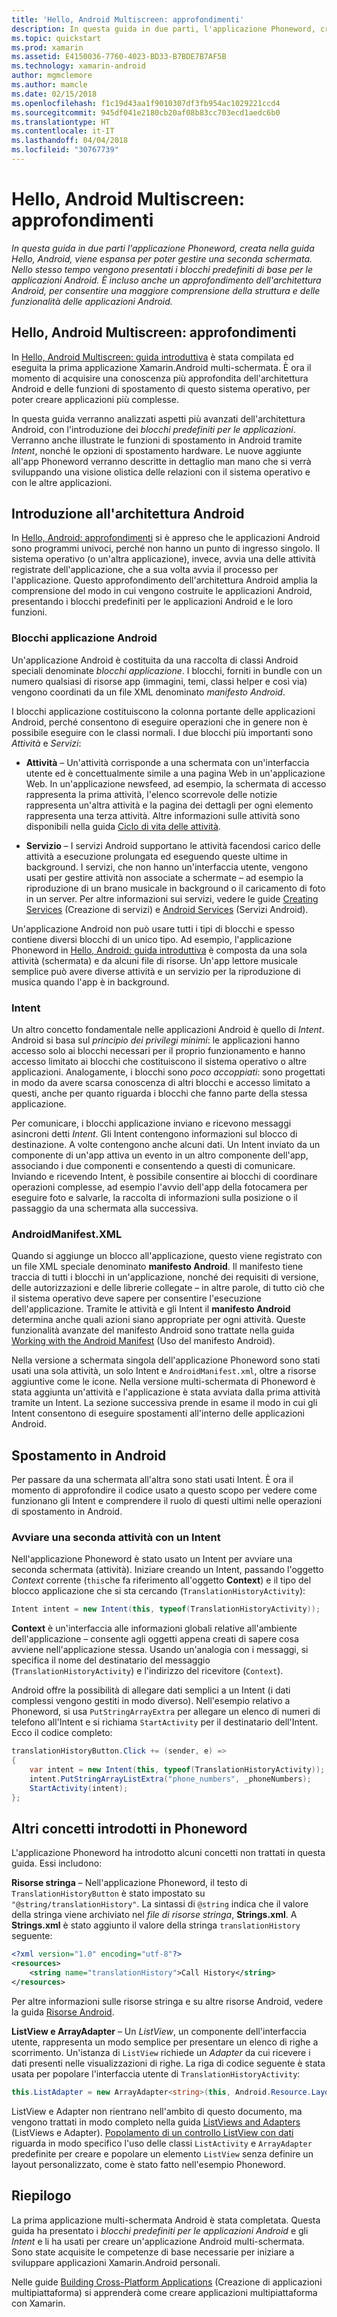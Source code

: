 ```yaml
---
title: 'Hello, Android Multiscreen: approfondimenti'
description: In questa guida in due parti, l'applicazione Phoneword, creata nella guida Hello, Android, viene espansa in modo da gestire una seconda schermata. Nello stesso tempo vengono presentati i blocchi predefiniti di base per le applicazioni Android. È incluso anche un approfondimento dell'architettura Android, per consentire una maggiore comprensione della struttura e delle funzionalità delle applicazioni Android.
ms.topic: quickstart
ms.prod: xamarin
ms.assetid: E4150036-7760-4023-BD33-B7BDE7B7AF5B
ms.technology: xamarin-android
author: mgmclemore
ms.author: mamcle
ms.date: 02/15/2018
ms.openlocfilehash: f1c19d43aa1f9010307df3fb954ac1029221ccd4
ms.sourcegitcommit: 945df041e2180cb20af08b83cc703ecd1aedc6b0
ms.translationtype: HT
ms.contentlocale: it-IT
ms.lasthandoff: 04/04/2018
ms.locfileid: "30767739"
---
```

# <a name="hello-android-multiscreen-deep-dive"></a>Hello, Android Multiscreen: approfondimenti

_In questa guida in due parti l'applicazione Phoneword, creata nella guida Hello, Android, viene espansa per poter gestire una seconda schermata. Nello stesso tempo vengono presentati i blocchi predefiniti di base per le applicazioni Android. È incluso anche un approfondimento dell'architettura Android, per consentire una maggiore comprensione della struttura e delle funzionalità delle applicazioni Android._

## <a name="hello-android-multiscreen-deep-dive"></a>Hello, Android Multiscreen: approfondimenti

In [Hello, Android Multiscreen: guida introduttiva](~/android/get-started/hello-android-multiscreen/hello-android-multiscreen-quickstart.md) è stata compilata ed eseguita la prima applicazione Xamarin.Android multi-schermata.
È ora il momento di acquisire una conoscenza più approfondita dell'architettura Android e delle funzioni di spostamento di questo sistema operativo, per poter creare applicazioni più complesse.

In questa guida verranno analizzati aspetti più avanzati dell'architettura Android, con l'introduzione dei *blocchi predefiniti per le applicazioni*. Verranno anche illustrate le funzioni di spostamento in Android tramite *Intent*, nonché le opzioni di spostamento hardware. Le nuove aggiunte all'app Phoneword verranno descritte in dettaglio man mano che si verrà sviluppando una visione olistica delle relazioni con il sistema operativo e con le altre applicazioni.


## <a name="android-architecture-basics"></a>Introduzione all'architettura Android

In [Hello, Android: approfondimenti](~/android/get-started/hello-android/hello-android-deepdive.md) si è appreso che le applicazioni Android sono programmi univoci, perché non hanno un punto di ingresso singolo. Il sistema operativo (o un'altra applicazione), invece, avvia una delle attività registrate dell'applicazione, che a sua volta avvia il processo per l'applicazione. Questo approfondimento dell'architettura Android amplia la comprensione del modo in cui vengono costruite le applicazioni Android, presentando i blocchi predefiniti per le applicazioni Android e le loro funzioni.


### <a name="android-application-blocks"></a>Blocchi applicazione Android

Un'applicazione Android è costituita da una raccolta di classi Android speciali denominate *blocchi applicazione*. I blocchi, forniti in bundle con un numero qualsiasi di risorse app (immagini, temi, classi helper e così via) vengono coordinati da un file XML denominato *manifesto Android*.

I blocchi applicazione costituiscono la colonna portante delle applicazioni Android, perché consentono di eseguire operazioni che in genere non è possibile eseguire con le classi normali. I due blocchi più importanti sono _Attività_ e _Servizi_:

-   **Attività** &ndash; Un'attività corrisponde a una schermata con un'interfaccia utente ed è concettualmente simile a una pagina Web in un'applicazione Web. In un'applicazione newsfeed, ad esempio, la schermata di accesso rappresenta la prima attività, l'elenco scorrevole delle notizie rappresenta un'altra attività e la pagina dei dettagli per ogni elemento rappresenta una terza attività. Altre informazioni sulle attività sono disponibili nella guida [Ciclo di vita delle attività](~/android/app-fundamentals/activity-lifecycle/index.md).

-   **Servizio** &ndash; I servizi Android supportano le attività facendosi carico delle attività a esecuzione prolungata ed eseguendo queste ultime in background. I servizi, che non hanno un'interfaccia utente, vengono usati per gestire attività non associate a schermate &ndash; ad esempio la riproduzione di un brano musicale in background o il caricamento di foto in un server. Per altre informazioni sui servizi, vedere le guide [Creating Services](~/android/app-fundamentals/services/index.md) (Creazione di servizi) e [Android Services](~/android/app-fundamentals/services/index.md) (Servizi Android).


Un'applicazione Android non può usare tutti i tipi di blocchi e spesso contiene diversi blocchi di un unico tipo. Ad esempio, l'applicazione Phoneword in [Hello, Android: guida introduttiva](~/android/get-started/hello-android/hello-android-quickstart.md) è composta da una sola attività (schermata) e da alcuni file di risorse. Un'app lettore musicale semplice può avere diverse attività e un servizio per la riproduzione di musica quando l'app è in background.

### <a name="intents"></a>Intent

Un altro concetto fondamentale nelle applicazioni Android è quello di *Intent*.
Android si basa sul *principio dei privilegi minimi*: le applicazioni hanno accesso solo ai blocchi necessari per il proprio funzionamento e hanno accesso limitato ai blocchi che costituiscono il sistema operativo o altre applicazioni. Analogamente, i blocchi sono *poco accoppiati*: sono progettati in modo da avere scarsa conoscenza di altri blocchi e accesso limitato a questi, anche per quanto riguarda i blocchi che fanno parte della stessa applicazione.

Per comunicare, i blocchi applicazione inviano e ricevono messaggi asincroni detti *Intent*. Gli Intent contengono informazioni sul blocco di destinazione. A volte contengono anche alcuni dati. Un Intent inviato da un componente di un'app attiva un evento in un altro componente dell'app, associando i due componenti e consentendo a questi di comunicare. Inviando e ricevendo Intent, è possibile consentire ai blocchi di coordinare operazioni complesse, ad esempio l'avvio dell'app della fotocamera per eseguire foto e salvarle, la raccolta di informazioni sulla posizione o il passaggio da una schermata alla successiva.


### <a name="androidmanifestxml"></a>AndroidManifest.XML

Quando si aggiunge un blocco all'applicazione, questo viene registrato con un file XML speciale denominato **manifesto Android**. Il manifesto tiene traccia di tutti i blocchi in un'applicazione, nonché dei requisiti di versione, delle autorizzazioni e delle librerie collegate &ndash; in altre parole, di tutto ciò che il sistema operativo deve sapere per consentire l'esecuzione dell'applicazione. Tramite le attività e gli Intent il **manifesto Android** determina anche quali azioni siano appropriate per ogni attività. Queste funzionalità avanzate del manifesto Android sono trattate nella guida [Working with the Android Manifest](~/android/platform/android-manifest.md) (Uso del manifesto Android).

Nella versione a schermata singola dell'applicazione Phoneword sono stati usati una sola attività, un solo Intent e `AndroidManifest.xml`, oltre a risorse aggiuntive come le icone. Nella versione multi-schermata di Phoneword è stata aggiunta un'attività e l'applicazione è stata avviata dalla prima attività tramite un Intent. La sezione successiva prende in esame il modo in cui gli Intent consentono di eseguire spostamenti all'interno delle applicazioni Android.

## <a name="android-navigation"></a>Spostamento in Android

Per passare da una schermata all'altra sono stati usati Intent. È ora il momento di approfondire il codice usato a questo scopo per vedere come funzionano gli Intent e comprendere il ruolo di questi ultimi nelle operazioni di spostamento in Android.


### <a name="launching-a-second-activity-with-an-intent"></a>Avviare una seconda attività con un Intent

Nell'applicazione Phoneword è stato usato un Intent per avviare una seconda schermata (attività). Iniziare creando un Intent, passando l'oggetto *Context* corrente (`this`che fa riferimento all'oggetto **Context**) e il tipo del blocco applicazione che si sta cercando (`TranslationHistoryActivity`):

```csharp
Intent intent = new Intent(this, typeof(TranslationHistoryActivity));
```

**Context** è un'interfaccia alle informazioni globali relative all'ambiente dell'applicazione &ndash; consente agli oggetti appena creati di sapere cosa avviene nell'applicazione stessa. Usando un'analogia con i messaggi, si specifica il nome del destinatario del messaggio (`TranslationHistoryActivity`) e l'indirizzo del ricevitore (`Context`).

Android offre la possibilità di allegare dati semplici a un Intent (i dati complessi vengono gestiti in modo diverso). Nell'esempio relativo a Phoneword, si usa `PutStringArrayExtra` per allegare un elenco di numeri di telefono all'Intent e si richiama `StartActivity` per il destinatario dell'Intent. Ecco il codice completo:

```csharp
translationHistoryButton.Click += (sender, e) =>
{
    var intent = new Intent(this, typeof(TranslationHistoryActivity));
    intent.PutStringArrayListExtra("phone_numbers", _phoneNumbers);
    StartActivity(intent);
};
```


## <a name="additional-concepts-introduced-in-phoneword"></a>Altri concetti introdotti in Phoneword

L'applicazione Phoneword ha introdotto alcuni concetti non trattati in questa guida. Essi includono:

**Risorse stringa** &ndash; Nell'applicazione Phoneword, il testo di `TranslationHistoryButton` è stato impostato su `"@string/translationHistory"`. La sintassi di `@string` indica che il valore della stringa viene archiviato nel _file di risorse stringa_, **Strings.xml**. A **Strings.xml** è stato aggiunto il valore della stringa `translationHistory` seguente:

```xml
<?xml version="1.0" encoding="utf-8"?>
<resources>
    <string name="translationHistory">Call History</string>
</resources>
```

Per altre informazioni sulle risorse stringa e su altre risorse Android, vedere la guida [Risorse Android](~/android/app-fundamentals/resources-in-android/index.md).

**ListView e ArrayAdapter** &ndash; Un _ListView_, un componente dell'interfaccia utente, rappresenta un modo semplice per presentare un elenco di righe a scorrimento. Un'istanza di `ListView` richiede un _Adapter_ da cui ricevere i dati presenti nelle visualizzazioni di righe. La riga di codice seguente è stata usata per popolare l'interfaccia utente di `TranslationHistoryActivity`:

```csharp
this.ListAdapter = new ArrayAdapter<string>(this, Android.Resource.Layout.SimpleListItem1, phoneNumbers);
```

ListView e Adapter non rientrano nell'ambito di questo documento, ma vengono trattati in modo completo nella guida [ListViews and Adapters](~/android/user-interface/layouts/list-view/index.md) (ListViews e Adapter).
[Popolamento di un controllo ListView con dati](~/android/user-interface/layouts/list-view/populating.md) riguarda in modo specifico l'uso delle classi `ListActivity` e `ArrayAdapter` predefinite per creare e popolare un elemento `ListView` senza definire un layout personalizzato, come è stato fatto nell'esempio Phoneword.


## <a name="summary"></a>Riepilogo

La prima applicazione multi-schermata Android è stata completata. Questa guida ha presentato i *blocchi predefiniti per le applicazioni Android* e gli *Intent* e li ha usati per creare un'applicazione Android multi-schermata. Sono state acquisite le competenze di base necessarie per iniziare a sviluppare applicazioni Xamarin.Android personali.

Nelle guide [Building Cross-Platform Applications](~/cross-platform/app-fundamentals/building-cross-platform-applications/index.md) (Creazione di applicazioni multipiattaforma) si apprenderà come creare applicazioni multipiattaforma con Xamarin.

